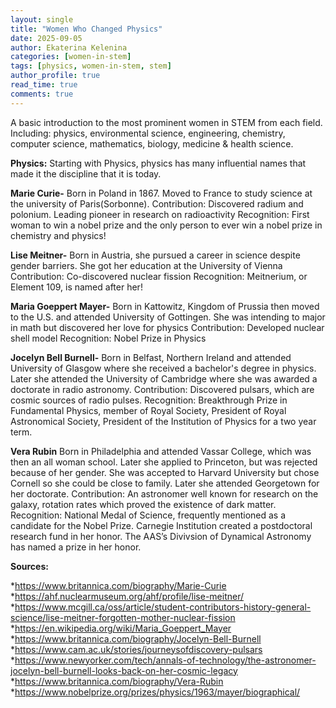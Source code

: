 ```yaml
---
layout: single
title: "Women Who Changed Physics"
date: 2025-09-05
author: Ekaterina Kelenina
categories: [women-in-stem]
tags: [physics, women-in-stem, stem]
author_profile: true
read_time: true
comments: true
---
```

A basic introduction to the most prominent women in STEM from each field. Including: physics, environmental science, engineering, chemistry, computer science, mathematics, biology, medicine & health science.

**Physics:**
Starting with Physics, physics has many influential names that made it the discipline that it is today.

**Marie Curie-**
Born in Poland in 1867. Moved to France to study science at the university of Paris(Sorbonne).
Contribution: Discovered radium and polonium. Leading pioneer in research on radioactivity
Recognition: First woman to win a nobel prize and the only person to ever win a nobel prize in chemistry and physics!

**Lise Meitner-**
Born in Austria, she pursued a career in science despite gender barriers. She got her education at the University of Vienna
Contribution: Co-discovered nuclear fission
Recognition: Meitnerium, or Element 109, is named after her!

**Maria Goeppert Mayer-**
Born in Kattowitz, Kingdom of Prussia then moved to the U.S. and attended University of Gottingen. She was intending to major in math but discovered her love for physics
Contribution: Developed nuclear shell model
Recognition: Nobel Prize in Physics

**Jocelyn Bell Burnell-**
Born in Belfast, Northern Ireland and attended University of Glasgow where she received a bachelor's degree in physics. Later she attended the University of Cambridge where she was awarded a doctorate in radio astronomy.
Contribution: Discovered pulsars, which are cosmic sources of radio pulses.
Recognition: Breakthrough Prize in Fundamental Physics, member of Royal Society, President of Royal Astronomical Society, President of the Institution of Physics for a two year term.

**Vera Rubin**
Born in Philadelphia and attended Vassar College, which was then an all woman school. Later she applied to Princeton, but was rejected because of her gender. She was accepted to Harvard University but chose Cornell so she could be close to family. Later she attended Georgetown for her doctorate.
Contribution: An astronomer well known for research on the galaxy, rotation rates which proved the existence of dark matter.
Recognition: National Medal of Science, frequently mentioned as a candidate for the Nobel Prize. Carnegie Institution created a postdoctoral research fund in her honor. The AAS’s Divivsion of Dynamical Astronomy has named a prize in her honor.



**Sources:**

*https://www.britannica.com/biography/Marie-Curie
*https://ahf.nuclearmuseum.org/ahf/profile/lise-meitner/
*https://www.mcgill.ca/oss/article/student-contributors-history-general-science/lise-meitner-forgotten-mother-nuclear-fission
*https://en.wikipedia.org/wiki/Maria_Goeppert_Mayer
*https://www.britannica.com/biography/Jocelyn-Bell-Burnell
*https://www.cam.ac.uk/stories/journeysofdiscovery-pulsars
*https://www.newyorker.com/tech/annals-of-technology/the-astronomer-jocelyn-bell-burnell-looks-back-on-her-cosmic-legacy
*https://www.britannica.com/biography/Vera-Rubin
*https://www.nobelprize.org/prizes/physics/1963/mayer/biographical/







